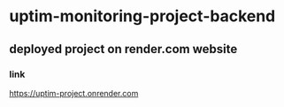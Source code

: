 # uptim-monitoring-project-backend
## deployed project on render.com website
### link
https://uptim-project.onrender.com
